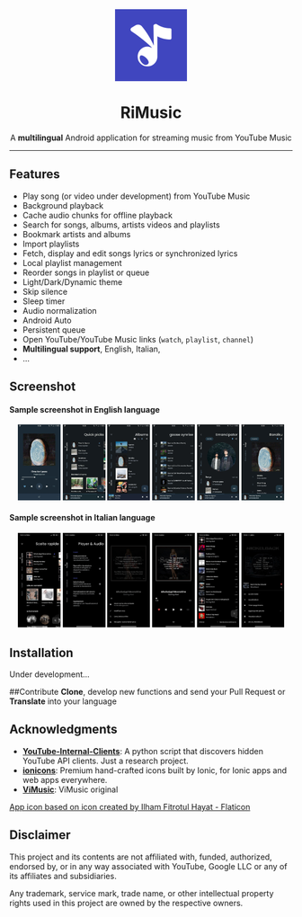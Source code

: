 <div align="center">
    <img src="./app/src/main/ic_launcher-playstore.png" width="128" height="128" style="display: block; margin: 0 auto"/>
    <h1>RiMusic</h1>
    <p>A <b>multilingual</b> Android application for streaming music from YouTube Music</p>
</div>

---
## Features
- Play song (or video under development) from YouTube Music
- Background playback
- Cache audio chunks for offline playback
- Search for songs, albums, artists videos and playlists
- Bookmark artists and albums
- Import playlists
- Fetch, display and edit songs lyrics or synchronized lyrics
- Local playlist management
- Reorder songs in playlist or queue
- Light/Dark/Dynamic theme
- Skip silence
- Sleep timer
- Audio normalization
- Android Auto
- Persistent queue
- Open YouTube/YouTube Music links (`watch`, `playlist`, `channel`)
- **Multilingual support**, English, Italian,  
- ...
## Screenshot
<h4>Sample screenshot in English language</h4>
<p align="center">
  <img src="./fastlane/metadata/android/en-US/images/phoneScreenshots/1.jpg" width="15%" />
  <img src="./fastlane/metadata/android/en-US/images/phoneScreenshots/2.jpg" width="15%" />
  <img src="./fastlane/metadata/android/en-US/images/phoneScreenshots/3.jpg" width="15%" />

  <img src="./fastlane/metadata/android/en-US/images/phoneScreenshots/4.jpg" width="15%" />
  <img src="./fastlane/metadata/android/en-US/images/phoneScreenshots/5.jpg" width="15%" />
  <img src="./fastlane/metadata/android/en-US/images/phoneScreenshots/6.jpg" width="15%" />
</p>
<h4>Sample screenshot in Italian language</h4>
<p align="center">  
  <img src="./fastlane/metadata/android/it-IT/images/phoneScreenshots/1.jpg" width="15%" />
  <img src="./fastlane/metadata/android/it-IT/images/phoneScreenshots/2.jpg" width="15%" />
  <img src="./fastlane/metadata/android/it-IT/images/phoneScreenshots/3.jpg" width="15%" />

  <img src="./fastlane/metadata/android/it-IT/images/phoneScreenshots/4.jpg" width="15%" />
  <img src="./fastlane/metadata/android/it-IT/images/phoneScreenshots/5.jpg" width="15%" />
  <img src="./fastlane/metadata/android/it-IT/images/phoneScreenshots/6.jpg" width="15%" />
</p>

## Installation
Under development...
<!--
[<img src="https://github.com/machiav3lli/oandbackupx/blob/034b226cea5c1b30eb4f6a6f313e4dadcbb0ece4/badge_github.png"
    alt="Get it on GitHub"
    height="80">](https://github.com/vfsfitvnm/ViMusic/releases/latest)
[<img src="https://gitlab.com/IzzyOnDroid/repo/-/raw/master/assets/IzzyOnDroid.png"
     alt="Get it on IzzyOnDroid"
     height="80">](https://apt.izzysoft.de/fdroid/index/apk/it.vfsfitvnm.vimusic)
[<img src="https://fdroid.gitlab.io/artwork/badge/get-it-on.png"
     alt="Get it on F-Droid"
     height="80">](https://f-droid.org/packages/it.vfsfitvnm.vimusic/)
-->

##Contribute
**Clone**, develop new functions and send your Pull Request
or
**Translate** into your language

## Acknowledgments
- [**YouTube-Internal-Clients**](https://github.com/zerodytrash/YouTube-Internal-Clients): A python script that discovers hidden YouTube API clients. Just a research project.
- [**ionicons**](https://github.com/ionic-team/ionicons): Premium hand-crafted icons built by Ionic, for Ionic apps and web apps everywhere.
- [**ViMusic**](https://github.com/vfsfitvnm/ViMusic): ViMusic original


<a href="https://www.flaticon.com/authors/ilham-fitrotul-hayat" title="music icons">App icon based on icon created by Ilham Fitrotul Hayat - Flaticon</a>

## Disclaimer
This project and its contents are not affiliated with, funded, authorized, endorsed by, or in any way associated with YouTube, Google LLC or any of its affiliates and subsidiaries.

Any trademark, service mark, trade name, or other intellectual property rights used in this project are owned by the respective owners.
